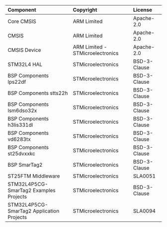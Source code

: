 | Component                                			| Copyright            | License   |
|:---------                                			|:-------              |:----------|
| Core CMSIS                               			| ARM Limited          | Apache-2.0 |
| CMSIS                                    			| ARM Limited          | Apache-2.0 |
| CMSIS Device                             			| ARM Limited - STMicroelectronics   | Apache-2.0 |
| STM32L4 HAL                              			| STMicroelectronics   | BSD-3-Clause |
| BSP Components lps22df							| STMicroelectronics   | BSD-3-Clause |
| BSP Components stts22h							| STMicroelectronics   | BSD-3-Clause |
| BSP Components lsm6dso32x							| STMicroelectronics   | BSD-3-Clause |
| BSP Components h3lis331dl							| STMicroelectronics   | BSD-3-Clause |
| BSP Components vd6283tx							| STMicroelectronics   | BSD-3-Clause |
| BSP Components st25dvxxkc							| STMicroelectronics   | BSD-3-Clause |
| BSP SmarTag2		                     			| STMicroelectronics   | BSD-3-Clause |
| ST25FTM Middleware                    			| STMicroelectronics   | SLA0051 |
| STM32L4P5CG-SmarTag2 Examples Projects  		    | STMicroelectronics   | BSD-3-Clause |
| STM32L4P5CG-SmarTag2 Application Projects  		| STMicroelectronics   | SLA0094 |